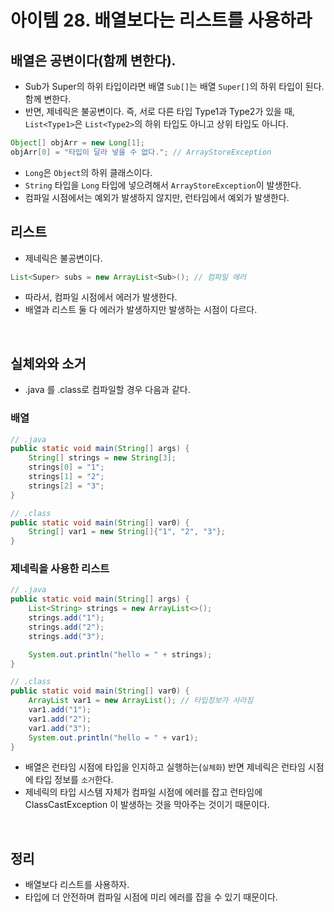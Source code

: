 # 아이템 28. 배열보다는 리스트를 사용하라

## 배열은 공변이다(함께 변한다).
* Sub가 Super의 하위 타입이라면 배열 `Sub[]`는 배열 `Super[]`의 하위 타입이 된다. 함께 변한다.
* 반면, 제네릭은 불공변이다. 즉, 서로 다른 타입 Type1과 Type2가 있을 때, `List<Type1>`은 `List<Type2>`의 하위 타입도 아니고 상위 타입도 아니다.
```java
Object[] objArr = new Long[1];
objArr[0] = "타입이 달라 넣을 수 없다."; // ArrayStoreException
```
* `Long`은 `Object`의 하위 클래스이다.
* `String` 타입을 `Long` 타입에 넣으려해서 `ArrayStoreException`이 발생한다.
* 컴파일 시점에서는 예외가 발생하지 않지만, 런타임에서 예외가 발생한다.

## 리스트
* 제네릭은 불공변이다.
```java
List<Super> subs = new ArrayList<Sub>(); // 컴파일 에러
```
* 따라서, 컴파일 시점에서 에러가 발생한다.
* 배열과 리스트 둘 다 에러가 발생하지만 발생하는 시점이 다르다.

<br>

## 실체와와 소거
* .java 를 .class로 컴파일할 경우 다음과 같다.
### 배열
```java
// .java
public static void main(String[] args) {
    String[] strings = new String[3];
    strings[0] = "1";
    strings[1] = "2";
    strings[2] = "3";
}

// .class
public static void main(String[] var0) {
    String[] var1 = new String[]{"1", "2", "3"};
}
```
### 제네릭을 사용한 리스트
```java
// .java
public static void main(String[] args) {
    List<String> strings = new ArrayList<>();
    strings.add("1");
    strings.add("2");
    strings.add("3");

    System.out.println("hello = " + strings);
}

// .class
public static void main(String[] var0) {
    ArrayList var1 = new ArrayList(); // 타입정보가 사라짐
    var1.add("1");
    var1.add("2");
    var1.add("3");
    System.out.println("hello = " + var1);
}
```
* 배열은 런타임 시점에 타입을 인지하고 실행하는(`실체화`) 반면 제네릭은 런타임 시점에 타입 정보를 `소거`한다.
* 제네릭의 타입 시스템 자체가 컴파일 시점에 에러를 잡고 런타임에 ClassCastException 이 발생하는 것을 막아주는 것이기 때문이다.

<br>

## 정리
* 배열보다 리스트를 사용하자.
* 타입에 더 안전하며 컴파일 시점에 미리 에러를 잡을 수 있기 때문이다.
